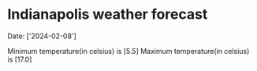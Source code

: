 # Indianapolis weather forecast 
Date: ['2024-02-08'] 

Minimum temperature(in celsius) is [5.5] 
Maximum temperature(in celsius) is [17.0]